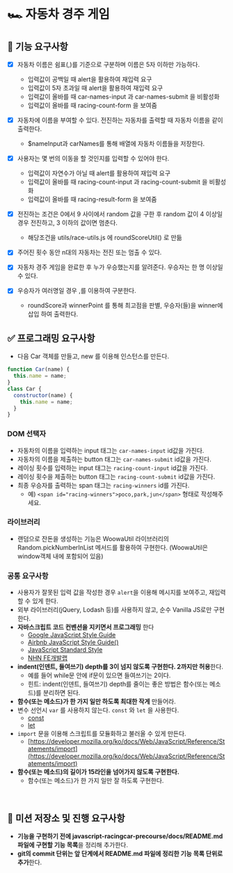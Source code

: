 # 🏎️ 자동차 경주 게임

## 🎯 기능 요구사항

- [x] 자동차 이름은 쉼표(,)를 기준으로 구분하며 이름은 5자 이하만 가능하다.
  - 입력값이 공백일 때 alert을 활용하여 재입력 요구
  - 입력값이 5자 초과일 때 alert을 활용하여 재입력 요구
  - 입력값이 올바를 때 car-names-input 과 car-names-submit 을 비활성화
  - 입력값이 올바를 때 racing-count-form 을 보여줌

- [x] 자동차에 이름을 부여할 수 있다. 전진하는 자동차를 출력할 때 자동차 이름을 같이 출력한다.
  - $nameInput과 carNames를 통해 배열에 자동차 이름들을 저장한다.

- [x] 사용자는 몇 번의 이동을 할 것인지를 입력할 수 있어야 한다.
  - 입력값이 자연수가 아닐 때 alert를 활용하여 재입력 요구
  - 입력값이 올바를 때 racing-count-input 과 racing-count-submit 을 비활성화
  - 입력값이 올바를 때 racing-result-form 을 보여줌

- [x] 전진하는 조건은 0에서 9 사이에서 random 값을 구한 후 random 값이 4 이상일 경우 전진하고, 3 이하의 값이면 멈춘다.
  - 해당조건을 utils/race-utils.js 에 roundScoreUtil() 로 만듦

- [x] 주어진 횟수 동안 n대의 자동차는 전진 또는 멈출 수 있다.

- [x] 자동차 경주 게임을 완료한 후 누가 우승했는지를 알려준다. 우승자는 한 명 이상일 수 있다.
- [x] 우승자가 여러명일 경우 ,를 이용하여 구분한다.
  - roundScore과 winnerPoint 를 통해 최고점을 판별, 우승자(들)을 winner에 삽입 하여 출력한다.


## ✅ 프로그래밍 요구사항

- 다음 Car 객체를 만들고, new 를 이용해 인스턴스를 만든다.
```javascript
function Car(name) {
  this.name = name;
}
class Car {
  constructor(name) {
    this.name = name;
  }
}
```

### DOM 선택자

- 자동차의 이름을 입력하는 input 태그는 `car-names-input` id값을 가진다.
- 자동차의 이름을 제출하는 button 태그는 `car-names-submit` id값을 가진다.
- 레이싱 횟수를 입력하는 input 태그는 `racing-count-input` id값을 가진다.
- 레이싱 횟수을 제출하는 button 태그는 `racing-count-submit` id값을 가진다.
- 최종 우승자를 출력하는 span 태그는 `racing-winners` id를 가진다.
  - 예) `<span id="racing-winners">poco,park,jun</span>` 형태로 작성해주세요.


### 라이브러리
- 랜덤으로 잔돈을 생성하는 기능은 WoowaUtil 라이브러리의 Random.pickNumberInList 메서드를 활용하여 구현한다. (WoowaUtil은 window객체 내에 포함되어 있음)

### 공통 요구사항

- 사용자가 잘못된 입력 값을 작성한 경우 `alert`을 이용해 메시지를 보여주고, 재입력할 수 있게 한다.
- 외부 라이브러리(jQuery, Lodash 등)를 사용하지 않고, 순수 Vanilla JS로만 구현한다.
- **자바스크립트 코드 컨벤션을 지키면서 프로그래밍** 한다
  - [Google JavaScript Style Guide](https://google.github.io/styleguide/jsguide.html)
  - [Airbnb JavaScript Style Guide()](https://github.com/airbnb/javascript)
  - [JavaScript Standard Style](https://standardjs.com)
  - [NHN FE개발랩](https://ui.toast.com/fe-guide/ko_CODING-CONVENTION)
- **indent(인덴트, 들여쓰기) depth를 3이 넘지 않도록 구현한다. 2까지만 허용**한다.
  - 예를 들어 while문 안에 if문이 있으면 들여쓰기는 2이다.
  - 힌트: indent(인덴트, 들여쓰기) depth를 줄이는 좋은 방법은 함수(또는 메소드)를 분리하면 된다.
- **함수(또는 메소드)가 한 가지 일만 하도록 최대한 작게** 만들어라.
- 변수 선언시 `var` 를 사용하지 않는다. `const` 와 `let` 을 사용한다.
  - [const](https://developer.mozilla.org/ko/docs/Web/JavaScript/Reference/Statements/const)
  - [let](https://developer.mozilla.org/ko/docs/Web/JavaScript/Reference/Statements/let)
- `import` 문을 이용해 스크립트를 모듈화하고 불러올 수 있게 만든다.
  - [https://developer.mozilla.org/ko/docs/Web/JavaScript/Reference/Statements/import](https://developer.mozilla.org/ko/docs/Web/JavaScript/Reference/Statements/import)
- **함수(또는 메소드)의 길이가 15라인을 넘어가지 않도록 구현한다.**
  - 함수(또는 메소드)가 한 가지 일만 잘 하도록 구현한다.


<br>

## 📝 미션 저장소 및 진행 요구사항

- **기능을 구현하기 전에 javascript-racingcar-precourse/docs/README.md 파일에 구현할 기능 목록**을 정리해 추가한다.
- **git의 commit 단위는 앞 단계에서 README.md 파일에 정리한 기능 목록 단위로 추가**한다.
